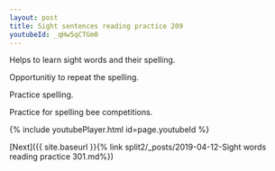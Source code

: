 ```yaml
---
layout: post
title: Sight sentences reading practice 209
youtubeId: _qHw5qCTGm0
---
```

 
 
Helps to learn sight words and their spelling.

Opportunitiy to repeat the spelling. 

Practice spelling. 
 
Practice for spelling bee competitions. 
 
{% include youtubePlayer.html id=page.youtubeId %}
 
 

[Next]({{ site.baseurl }}{% link  split2/_posts/2019-04-12-Sight words reading practice 301.md%})
 
